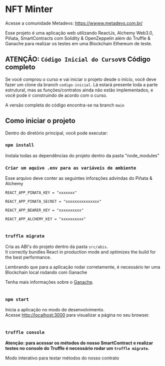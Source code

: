 # NFT Minter 

Acesse a comunidade Metadevs: https://wwww.metadevs.com.br/

Esse projeto é uma aplicação web utilizando ReactJs, Alchemy Web3.0, Piñata, SmartContracts com Solidity & OpenZeppelin além do Truffle & Ganache para realizar os testes em uma Blockchain Ethereum de teste.

## ATENÇÃO: `Código Inicial do Curso`vs Código completo 

Se você comprou o curso e vai iniciar o projeto desde o início, você deve fazer um clone da branch `codigo-inicial`. Lá estará presente toda a parte estrutural, mas as funções/contratos ainda não estão implementados, e você pode ir construindo de acordo com o curso.

A versão completa do código encontra-se na branch `main`

## Como iniciar o projeto

Dentro do diretório principal, você pode executar:

### `npm install`

Instala todas as dependências do projeto dentro da pasta "node_modules"


### `Criar um aquivo .env para as variáveis de ambiente`

Esse arquivo deve conter as seguintes inforações advindas do Piñata & Alchemy

```
REACT_APP_PINATA_KEY = "xxxxxxx"

REACT_APP_PINATA_SECRET = "xxxxxxxxxxxxxxx"

REACT_APP_BEARER_KEY = "xxxxxxxxxx"

REACT_APP_ALCHEMY_KEY = "xxxxxxxxxx"
```

#
### `truffle migrate`

Cria as ABI's do projeto dentro da pasta `src/abis`.\
It correctly bundles React in production mode and optimizes the build for the best performance.

Lembrando que para a aplicação rodar corretamente, é necessário ter uma Blockchain local rodando com Ganache

Tenha mais informações sobre o [Ganache](https://trufflesuite.com/ganache/).

#
### `npm start`

Inicia a aplicação no modo de desenvolvimento.\
Acesse [http://localhost:3000](http://localhost:3000) para visualizar a página no seu browser.

#

### `truffle console`

**Atenção: para acessar os métodos do nosso SmartContract e realizar testes no console do Truffle é necessário rodar um `truffle migrate`.**

Modo interativo para testar métodos do nosso contrato
